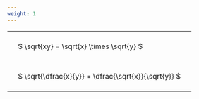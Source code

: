 ```yaml
---
weight: 1
---
```


<style type="text/css">
#T_9c411 th.col_heading {
  text-align: left;
  font-size: 1em;
}
#T_9c411 td {
  text-align: left;
  font-size: 1em;
  padding: 1.5em;
}
</style>
<table id="T_9c411">
  <thead>
  </thead>
  <tbody>
    <tr>
      <td id="T_9c411_row0_col0" class="data row0 col0" >$ \sqrt{xy} = \sqrt{x} \times \sqrt{y} $</td>
    </tr>
    <tr>
      <td id="T_9c411_row1_col0" class="data row1 col0" >$ \sqrt{\dfrac{x}{y}} = \dfrac{\sqrt{x}}{\sqrt{y}} $</td>
    </tr>
  </tbody>
</table>
